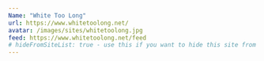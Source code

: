 ```yaml
---
Name: "White Too Long"
url: https://www.whitetoolong.net/
avatar: /images/sites/whitetoolong.jpg
feed: https://www.whitetoolong.net/feed
# hideFromSiteList: true - use this if you want to hide this site from the list of sites on this page: https://eleventy-m10y.lkmt.us/sites/
---
```

